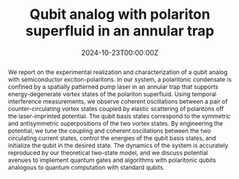 ---
title: "Qubit analog with polariton superfluid in an annular trap"
authors:
    - Joris Barrat 
    - Andreas F. Tzortzakakis
    - Meng Niu
    - Xiaoqing Zhou 
    - Giannis G. Paschos
    - David Petrosyan
    - Pavlos G. Savvidis
author_notes:
#- "Equal contribution"
#- "Equal contribution"
date: "2024-10-23T00:00:00Z"
doi: "10.1126/sciadv.ado4042"

# Schedule page publish date (NOT publication's date).
publishDate: "2024-10-24T12:00:00Z"

# Publication type.
# Accepts a single type but formatted as a YAML list (for Hugo requirements).
# Enter a publication type from the CSL standard.
publication_types: ["article-journal"]

# Publication name and optional abbreviated publication name.
publication: "Science Advances. **10**, eado4042 (2024)"
publication_short: "Sci. Adv."

abstract: We report on the experimental realization and characterization of a qubit analog with semiconductor exciton-polaritons. In our system, a polaritonic condensate is confined by a spatially patterned pump laser in an annular trap that supports energy-degenerate vortex states of the polariton superfluid. Using temporal interference measurements, we observe coherent oscillations between a pair of counter-circulating vortex states coupled by elastic scattering of polaritons off the laser-imprinted potential. The qubit basis states correspond to the symmetric and antisymmetric superpositions of the two vortex states. By engineering the potential, we tune the coupling and coherent oscillations between the two circulating current states, control the energies of the qubit basis states, and initialize the qubit in the desired state. The dynamics of the system is accurately reproduced by our theoretical two-state model, and we discuss potential avenues to implement quantum gates and algorithms with polaritonic qubits analogous to quantum computation with standard qubits.
# Summary. An optional shortened abstract.
#summary: Lorem ipsum dolor sit amet, consectetur adipiscing elit. Duis posuere tellus ac convallis placerat. Proin tincidunt magna sed ex sollicitudin condimentum.

tags:
- Source Themes
featured: false

# links:
# - name: ""
#   url: ""
#url_pdf: 
#url_code: ''
#url_dataset: ''
#url_poster: ''
#url_project: ''
#url_slides: ''
#url_source: ''
#url_video: ''

# Featured image
# To use, add an image named `featured.jpg/png` to your page's folder. 
#image:
#  caption: 'Image credit: [**Unsplash**](https://unsplash.com/photos/jdD8gXaTZsc)'
#  focal_point: ""
#  preview_only: false

# Associated Projects (optional).
#   Associate this publication with one or more of your projects.
#   Simply enter your project's folder or file name without extension.
#   E.g. `internal-project` references `content/project/internal-project/index.md`.
#   Otherwise, set `projects: []`.
#projects: []

# Slides (optional).
#   Associate this publication with Markdown slides.
#   Simply enter your slide deck's filename without extension.
#   E.g. `slides: "example"` references `content/slides/example/index.md`.
#   Otherwise, set `slides: ""`.
#slides: example
---